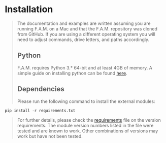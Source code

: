 # Installation
>
>
> The documentation and examples are written assuming you are running F.A.M. on a Mac and that the F.A.M. repository was cloned from GitHub. If you are using a different operating system you will need to adjust commands, drive letters, and paths accordingly.
>
> ## Python
> F.A.M. requires Python 3.* 64-bit and at least 4GB of memory. A simple guide on installing python can be found [here](https://docs.python-guide.org/starting/installation/).
>
> ## Dependencies
> Please run the following command to install the external modules:
```python
pip install -r requirements.txt
```
> For further details, please check the [requirements](../requirements.txt) file on the version requirements. The module version numbers listed in the file were tested and are known to work. Other combinations of versions may work but have not been tested.
